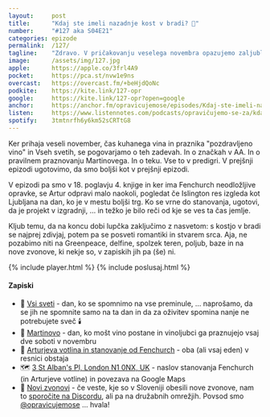 ```yaml
---
layout: 	post
title:  	"Kdaj ste imeli nazadnje kost v bradi? 🦴"
number: 	"#127 aka S04E21"
categories:	epizode
permalink:	/127/
tagline: 	"Zdravo. V pričakovanju veselega novembra opazujemo zaljubljenega Arthurja in Fenchurch, kako prenašata čelo. In mnogo drugih stvari."
image:		/assets/img/127.jpg
apple:		https://apple.co/3frl4A9
pocket:		https://pca.st/nvw1e9ns
overcast:	https://overcast.fm/+beHjdQoNc
podkite:	https://kite.link/127-opr
google:		https://kite.link/127-opr?open=google
anchor:		https://anchor.fm/opravicujemose/episodes/Kdaj-ste-imeli-nazadnje-kost-v-bradi-e1q03un
listen:		https://www.listennotes.com/podcasts/opravičujemo-se-za/kdaj-ste-imeli-nazadnje-kost-V8oRkX5lLMW/embed/
spotify:	3tmtnrfh6y6km52sCRTtG8
---
```


Ker prihaja veseli november, čas kuhanega vina in praznika "pozdravljeno vino" in Vseh svetih, se pogovarjamo o teh zadevah. In o značkah v AA. In o pravilnem praznovanju Martinovega. In o teku. Vse to v predigri. V prejšnji epizodi ugotovimo, da smo boljši kot v prejšnji epizodi. 

V epizodi pa smo v 18. poglavju 4. knjige in ker ima Fenchurch neodložljive opravke, se Artur odpravi malo naokoli, pogledat če  Islington res izgleda kot Ljubljana na dan, ko je v mestu boljši trg. Ko se vrne do stanovanja, ugotovi, da je projekt v izgradnji, ... in težko je bilo reči od kje se ves ta čas jemlje. 

Kljub temu, da na koncu dobi lupčka zaključimo z nasvetom: s kostjo v bradi se najprej zdivjaj, potem pa se posveti romantiki in stvarem srca. Aja, ne pozabimo niti na Greenpeace, delfine, spolzek teren, poljub, baze in na nove zvonove, ki nekje so, v zapiskih jih pa (še) ni. 

{% include player.html %}
{% include poslusaj.html %}

<!--break-->

#### Zapiski

- 🖤 [Vsi sveti](https://sl.wikipedia.org/wiki/Vsi_sveti) - dan, ko se spomnimo na vse preminule, ... naprošamo, da se jih ne spomnite samo na ta dan in da za oživitev spomina nanje ne potrebujete sveč 🕯️
- 🍷 [Martinovo](https://sl.wikipedia.org/wiki/Martinovo) - dan, ko mošt vino postane in vinoljubci ga praznujejo vsaj dve soboti v novembru
- 🐬 [Arturjeva votlina in stanovanje od Fenchurch](https://www.youtube.com/watch?v=OlSpiGYOFgI) - oba (ali vsaj eden) v resnici obstaja
- 🗺️ [3 St Alban's Pl, London N1 0NX, UK](https://www.google.com.sl/maps/@51.536413,-0.1042339,3a,75.2y,302.04h,100.69t/data=!3m6!1e1!3m4!1skbZu2QNbIJd4ctuJ-HAELw!2e0!7i16384!8i8192?hl=en) - naslov stanovanja Fenchurch (in Arturjeve votline) in povezava na Google Maps
- 🔔 [Novi zvonovi](https://opravicujemo.se/discord) - če veste, kje so v Sloveniji obesili nove zvonove, nam to [sporočite na Discordu](https://opravicujemo.se/discord), ali pa na družabnih omrežjih. Povsod smo [@opravicujemose](https://linktr.ee/opravicujemose) ... hvala!